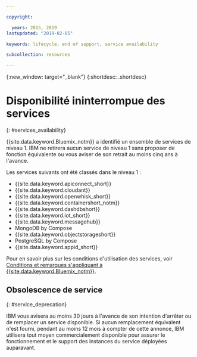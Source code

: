 ```yaml
---

copyright:

  years: 2015, 2019
lastupdated: "2019-02-05"

keywords: lifecycle, end of support, service availability

subcollection: resources

---
```


{:new_window: target="_blank"}
{:shortdesc: .shortdesc}

# Disponibilité ininterrompue des services
{: #services_availability}

{{site.data.keyword.Bluemix_notm}} a identifié un ensemble de services de niveau 1. IBM ne retirera aucun service de niveau 1 sans proposer de fonction équivalente ou vous aviser de son retrait au moins cinq ans à l'avance.

Les services suivants ont été classés dans le niveau 1 :
  * {{site.data.keyword.apiconnect_short}}
  * {{site.data.keyword.cloudant}}
  * {{site.data.keyword.openwhisk_short}}
  * {{site.data.keyword.containershort_notm}}
  * {{site.data.keyword.dashdbshort}}
  * {{site.data.keyword.iot_short}}
  * {{site.data.keyword.messagehub}}
  * MongoDB by Compose
  * {{site.data.keyword.objectstorageshort}}
  * PostgreSQL by Compose
  * {{site.data.keyword.appid_short}}

Pour en savoir plus sur les conditions d'utilisation des services, voir [Conditions et remarques s'appliquant à {{site.data.keyword.Bluemix_notm}}](/docs/overview?topic=overview-terms).

## Obsolescence de service
{: #service_deprecation}

IBM vous avisera au moins 30 jours à l'avance de son intention d'arrêter ou de remplacer un service disponible. Si aucun remplacement équivalent n'est fourni, pendant au moins 12 mois à compter de cette annonce, IBM utilisera tout moyen commercialement disponible pour assurer le fonctionnement et le support des instances du service déployées auparavant.
